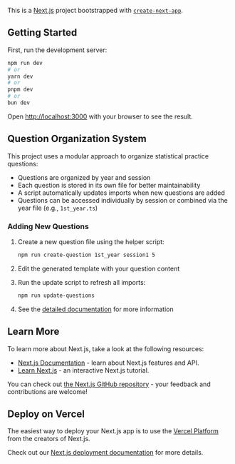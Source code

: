 This is a [Next.js](https://nextjs.org) project bootstrapped with [`create-next-app`](https://nextjs.org/docs/app/api-reference/cli/create-next-app).

## Getting Started

First, run the development server:

```bash
npm run dev
# or
yarn dev
# or
pnpm dev
# or
bun dev
```

Open [http://localhost:3000](http://localhost:3000) with your browser to see the result.

## Question Organization System

This project uses a modular approach to organize statistical practice questions:

- Questions are organized by year and session
- Each question is stored in its own file for better maintainability
- A script automatically updates imports when new questions are added
- Questions can be accessed individually by session or combined via the year file (e.g., `1st_year.ts`)

### Adding New Questions

1. Create a new question file using the helper script:
   ```bash
   npm run create-question 1st_year session1 5
   ```

2. Edit the generated template with your question content

3. Run the update script to refresh all imports:
   ```bash
   npm run update-questions
   ```

4. See the [detailed documentation](./docs/question-organization.md) for more information

## Learn More

To learn more about Next.js, take a look at the following resources:

- [Next.js Documentation](https://nextjs.org/docs) - learn about Next.js features and API.
- [Learn Next.js](https://nextjs.org/learn) - an interactive Next.js tutorial.

You can check out [the Next.js GitHub repository](https://github.com/vercel/next.js) - your feedback and contributions are welcome!

## Deploy on Vercel

The easiest way to deploy your Next.js app is to use the [Vercel Platform](https://vercel.com/new?utm_medium=default-template&filter=next.js&utm_source=create-next-app&utm_campaign=create-next-app-readme) from the creators of Next.js.

Check out our [Next.js deployment documentation](https://nextjs.org/docs/app/building-your-application/deploying) for more details.
